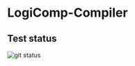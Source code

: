# LogiComp-Compiler

## Test status
![git status](http://3.129.230.99/svg/MekhyW/LogiComp-Compiler/)
